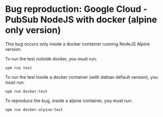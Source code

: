 # Bug reproduction: Google Cloud - PubSub NodeJS with docker (alpine only version)

This bug occurs only inside a docker container running NodeJS Alpine version.

To run the test outside docker, you must run:
```
npm run test
```

To run the test inside a docker container (with debian default version), you must run:
```
npm run docker:test
```

To reproduce the bug, inside a alpine container, you must run:
```
npm run docker-alpine:test
```
